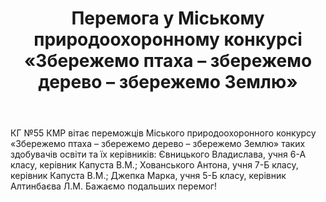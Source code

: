 ﻿---
title: Перемога у Міському природоохоронному конкурсі «Збережемо птаха – збережемо дерево – збережемо Землю»
---

КГ №55 КМР вітає переможців Міського природоохоронного конкурсу «Збережемо птаха – збережемо дерево – збережемо Землю» таких здобувачів освіти та їх керівників: Євницького Владислава, учня 6-А класу, керівник Капуста В.М.; Хованського Антона, учня 7-Б класу, керівник Капуста В.М.; Джепка Марка, учня 5-Б класу, керівник Алтинбаєва Л.М. Бажаємо подальших перемог!

<slideshow />
